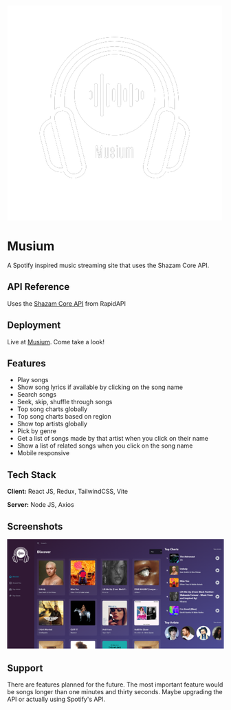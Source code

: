 
![Logo](/src/assets/musium.png)


# Musium

A Spotify inspired music streaming site that uses the Shazam Core API. 
## API Reference

Uses the [Shazam Core API](https://rapidapi.com/tipsters/api/shazam-core) from RapidAPI


## Deployment

Live at [Musium](https://musium-37a14b.netlify.app/). Come take a look!
## Features

- Play songs
- Show song lyrics if available by clicking on the song name
- Search songs
- Seek, skip, shuffle through songs
- Top song charts globally
- Top song charts based on region
- Show top artists globally
- Pick by genre
- Get a list of songs made by that artist when you click on their name
- Show a list of related songs when you click on the song name
- Mobile responsive


## Tech Stack

**Client:** React JS, Redux, TailwindCSS, Vite

**Server:** Node JS, Axios


## Screenshots

![App Screenshot](/src/assets/website-1.png)


## Support

There are features planned for the future. The most important feature would be songs longer
than one minutes and thirty seconds. Maybe upgrading the API or actually using Spotify's API.